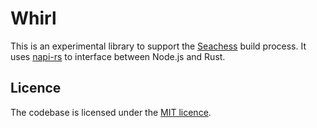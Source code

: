 # Whirl

This is an experimental library to support the [Seachess] build process.
It uses [napi-rs] to interface between Node.js and Rust.

## Licence

The codebase is licensed under the [MIT licence](./LICENCE).



[Seachess]: https://github.com/arnau/seachess
[napi-rs]: https://napi.rs/
